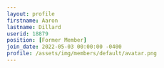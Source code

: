 ```yaml
---
layout: profile
firstname: Aaron
lastname: Dillard
userid: 18879
position: [Former Member]
join_date: 2022-05-03 00:00:00 -0400
profile: /assets/img/members/default/avatar.png
---
```


